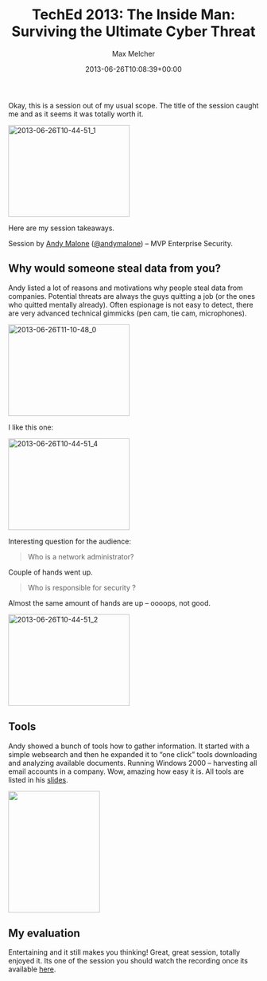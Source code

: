 ﻿---
title: 'TechEd 2013: The Inside Man: Surviving the Ultimate Cyber Threat'
author: Max Melcher
aliases:
   - "/post/2013-06-26-teched-2013-the-inside-man-surviving-the-ultimate-cyber-threat/"
2013: "06"
type: post
date: 2013-06-26T10:08:39+00:00
url: /2013/06/teched-2013-the-inside-man-surviving-the-ultimate-cyber-threat/
yourls_shorturl:
  - http://melcher.it/s/U
categories:
  - TechEd

---
Okay, this is a session out of my usual scope. The title of the session caught me and as it seems it was totally worth it.

[<img style="background-image: none; padding-top: 0px; padding-left: 0px; display: inline; padding-right: 0px; border: 0px;" title="2013-06-26T10-44-51_1" alt="2013-06-26T10-44-51_1" src="http://melcher.it/wp-content/uploads/2013-06-26T10-44-51_1_thumb.jpg" width="244" height="184" border="0" />][1]

Here are my session takeaways.

<!--more-->

Session by [Andy Malone][2] (<a href="http://twitter.com/andymalone" target="_blank">@andymalone</a>) – MVP Enterprise Security.

## Why would someone steal data from you?

Andy listed a lot of reasons and motivations why people steal data from companies. Potential threats are always the guys quitting a job (or the ones who quitted mentally already). Often espionage is not easy to detect, there are very advanced technical gimmicks (pen cam, tie cam, microphones).

[<img style="background-image: none; padding-top: 0px; padding-left: 0px; display: inline; padding-right: 0px; border: 0px;" title="2013-06-26T11-10-48_0" alt="2013-06-26T11-10-48_0" src="http://melcher.it/wp-content/uploads/2013-06-26T11-10-48_0_thumb.jpg" width="244" height="184" border="0" />][3]

I like this one:

[<img style="background-image: none; padding-top: 0px; padding-left: 0px; display: inline; padding-right: 0px; border: 0px;" title="2013-06-26T10-44-51_4" alt="2013-06-26T10-44-51_4" src="http://melcher.it/wp-content/uploads/2013-06-26T10-44-51_4_thumb.jpg" width="244" height="184" border="0" />][4]

Interesting question for the audience:

> Who is a network administrator?

Couple of hands went up.

> Who is responsible for security ?

Almost the same amount of hands are up – oooops, not good.

[<img style="background-image: none; padding-top: 0px; padding-left: 0px; margin: 0px; display: inline; padding-right: 0px; border: 0px;" title="2013-06-26T10-44-51_2" alt="2013-06-26T10-44-51_2" src="http://melcher.it/wp-content/uploads/2013-06-26T10-44-51_2_thumb.jpg" width="244" height="184" border="0" />][5]

## Tools

Andy showed a bunch of tools how to gather information. It started with a simple websearch and then he expanded it to “one click” tools downloading and analyzing available documents. Running Windows 2000 – harvesting all email accounts in a company. Wow, amazing how easy it is. All tools are listed in his <a href="http://video.ch9.ms/sessions/teched/eu/2013/ATC-B314.pptx" target="_blank">slides</a>.

[<img style="background-image: none; padding-top: 0px; padding-left: 0px; display: inline; padding-right: 0px; border: 0px;" title="Tools!" alt="" src="http://melcher.it/wp-content/uploads/Foto_thumb.jpg" width="184" height="244" border="0" />][6]

## My evaluation

Entertaining and it still makes you thinking! Great, great session, totally enjoyed it. Its one of the session you should watch the recording once its available <a href="http://channel9.msdn.com/Events/TechEd/Europe/2013/ATC-B314#fbid=brbMsfI4lBZ" target="_blank">here</a>.

 [1]: http://melcher.it/wp-content/uploads/2013-06-26T10-44-51_1.jpg
 [2]: http://channel9.msdn.com/Events/Speakers/Andy-Malone
 [3]: http://melcher.it/wp-content/uploads/2013-06-26T11-10-48_0.jpg
 [4]: http://melcher.it/wp-content/uploads/2013-06-26T10-44-51_4.jpg
 [5]: http://melcher.it/wp-content/uploads/2013-06-26T10-44-51_2.jpg
 [6]: http://melcher.it/wp-content/uploads/Foto.jpg
